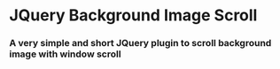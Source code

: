 # JQuery Background Image Scroll
### A very simple and short JQuery plugin to scroll background image with window scroll
